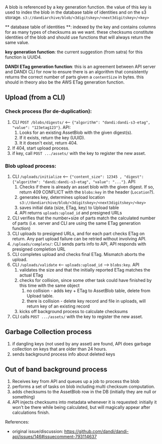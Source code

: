 A blob is referenced by a key generation function. the value of this key is used to index the blob in the database table of identities and on the s3 storage. `s3://dandiarchive/blob/<3digitskey>/<next3digitskey>/<key>`

** database table of identities **: indexed by the key and contains columns for as many types of checksums as we want. these checksums constitute identities of the blob and should use functions that will always return the same value.

**key generation function**: the current suggestion (from satra) for this function is UUID4.

**DANDI ETag generation function**: this is an agreement between API server and DANDI CLI for now to ensure there is an algorithm that consistently returns the correct number of parts given a `contentSize` in bytes. this should in theory also be the AWS ETag generation function.

## Upload (from a CLI)

### Check process (for de-duplication):
1. CLI `POST /blobs/digests/` <-- `{"algorithm": "dandi:dandi-s3-etag", "value": "123etag123"}`. API:
    1. Looks for an existing AssetBlob with the given digest(s).
    2. If it exists, return the key (UUID).
    3. It it doesn't exist, return 404.
2. If 404, start upload process.
3. if key, call `POST .../assets/` with the key to register the new asset.

### Blob upload process:
1. CLI `/uploads/initialize` <-- `{"content_size": 12345 , "digest": {"algorithm": "dandi:dandi-s3-etag", "value": "..."}`. API:
   1. Checks if there is already an asset blob with the given digest. If so, return 409 CONFLICT with the `blobs:key` in the header (`Location`?).
   2. generates key, determines upload location `s3://dandiarchive/blob/<3digitskey>/<next3digitskey>/<key>`
   3. saves initial data (size, ETag, key) to Upload table
   4. API returns `uploads:upload_id` and presigned URLs
4. CLI verifies that the number+size of parts match the calculated number of parts (i.e. server and CLI are using the same ETag generation function)
5. CLI uploads to presigned URLs, and for each part checks ETag on return. Any part upload failure can be retried without involving API.
6. `/uploads/complete/`: CLI sends parts info to API, API responds with presigned completion URL
7. CLI completes upload and checks final ETag. Mismatch aborts the upload.
8. CLI `/uploads/validate` <-- `uploads:upload_id` --> `blobs:key`. API
    1. validates the size and that the initially reported ETag matches the actual ETag
    2. checks for collision, since some other task could have finished by this time with the same object
        1. no collision - adds key + ETag to AssetBlob table, delete from Upload table.
        2. there is collision - delete key record and file in uploads, will return key of an existing record
    4. kicks off background process to calculate checksums
9. CLI calls `POST .../assets/` with the key to register the new asset.

## Garbage Collection process

1. if dangling keys (not used by any asset) are found, API does garbage collection on keys that are older than 24 hours.
2. sends background process info about deleted keys

## Out of band background process

1. Receives key from API and queues up a job to process the blob
2. performs a set of tasks on blob including multi checksum computation.
3. adds checksums to the AssetBlob row in the DB (initially they are null or something)
4. API injects checksums into metadata whenever it is requested: initially it won't be there while being calculated, but will magically appear after calculations finish.

References:

- original issue/discussion: https://github.com/dandi/dandi-api/issues/146#issuecomment-793114637
